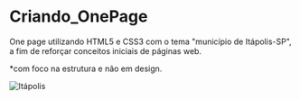 # Criando_OnePage
One page utilizando HTML5 e CSS3 com o tema "município de Itápolis-SP", a fim de reforçar conceitos iniciais de páginas web.

*com foco na estrutura e não em design.

![Itápolis](https://user-images.githubusercontent.com/51087767/83813808-81b95980-a694-11ea-8d5a-2ae2be9c04a5.jpg)
